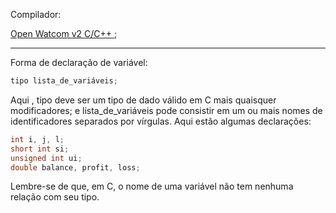 
Compilador:

[Open Watcom v2 C/C++ ](https://github.com/open-watcom/open-watcom-v2/);

---

Forma de declaração de variável:

~~~c
tipo lista_de_variáveis;
~~~

Aqui , tipo deve ser um tipo de dado válido em C mais quaisquer modificadores; e lista_de_variáveis pode consistir em um ou mais nomes de identificadores separados por vírgulas. Aqui estão algumas declarações:

~~~c
int i, j, l;
short int si;
unsigned int ui;
double balance, profit, loss;
~~~

Lembre-se de que, em C, o nome de uma variável não tem nenhuma relação com seu tipo.

